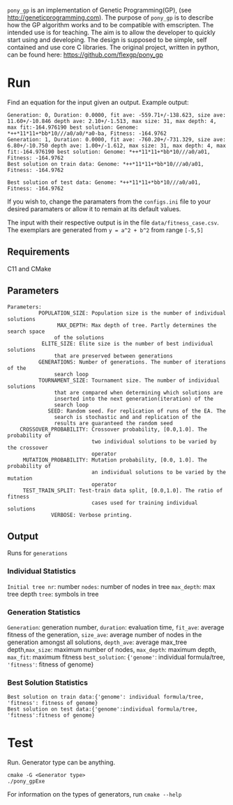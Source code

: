 
`pony_gp` is an implementation of Genetic Programming(GP), 
(see <http://geneticprogramming.com>). The purpose of `pony_gp` is to describe how 
the GP algorithm works and to be compatible with emscripten. The intended use is for 
teaching. The aim is to allow the developer to quickly start using and developing. 
The design is supposed to be simple, self contained and use core C libraries. The original
project, written in python, can be found here: https://github.com/flexgp/pony_gp

# Run

Find an equation for the input given an output.
Example output:
```
Generation: 0, Duration: 0.0000, fit ave: -559.71+/-138.623, size ave: 11.60+/-10.846 depth ave: 2.10+/-1.513, max size: 31, max depth: 4, max fit:-164.976190 best solution: Genome: *++*11*11+*bb*10///a0/a0/*a0-ba, Fitness: -164.9762
Generation: 1, Duration: 0.0000, fit ave: -760.20+/-731.329, size ave: 6.80+/-10.750 depth ave: 1.00+/-1.612, max size: 31, max depth: 4, max fit:-164.976190 best solution: Genome: *++*11*11+*bb*10///a0/a01, Fitness: -164.9762
Best solution on train data: Genome: *++*11*11+*bb*10///a0/a01, Fitness: -164.9762

Best solution of test data: Genome: *++*11*11+*bb*10///a0/a01, Fitness: -164.9762
```

If you wish to,
change the paramaters from the `configs.ini` file to your desired
paramaters or allow it to remain at its default values.

The input with their respective output is in the file `data/fitness_case.csv`. The
exemplars are generated from `y = a^2 + b^2` from range `[-5,5]`


## Requirements

C11 and CMake


## Parameters
```
Parameters:
          POPULATION_SIZE: Population size is the number of individual solutions
                MAX_DEPTH: Max depth of tree. Partly determines the search space
			   of the solutions
	       ELITE_SIZE: Elite size is the number of best individual solutions
			   that are preserved between generations
	      GENERATIONS: Number of generations. The number of iterations of the
			   search loop
          TOURNAMENT_SIZE: Tournament size. The number of individual solutions
			   that are compared when determining which solutions are
			   inserted into the next generation(iteration) of the
			   search loop
		     SEED: Random seed. For replication of runs of the EA. The
			   search is stochastic and and replication of the
			   results are guaranteed the random seed
    CROSSOVER_PROBABILITY: Crossover probability, [0.0,1.0]. The probability of
                           two individual solutions to be varied by the crossover
                           operator
     MUTATION_PROBABILITY: Mutation probability, [0.0, 1.0]. The probability of
                           an individual solutions to be varied by the mutation
                           operator
	 TEST_TRAIN_SPLIT: Test-train data split, [0.0,1.0]. The ratio of fitness
                           cases used for training individual solutions
	          VERBOSE: Verbose printing.
```

## Output
Runs for `generations`

### Individual Statistics

`Initial tree nr`: number `nodes`: number of nodes in tree `max_depth`: max tree depth `tree`: symbols in tree

### Generation Statistics
`Generation`: generation number, `duration`: evaluation time, `fit_ave`: average fitness of the generation, `size_ave`: average number of nodes in the generation amongst all solutions, `depth_ave`: average max_tree depth,`max_size`: maximum number of nodes, `max_depth`: maximum depth, `max_fit`: maximum fitness `best_solution`: {`'genome'`: individual formula/tree, `'fitness'`: fitness of genome}


### Best Solution Statistics
```
Best solution on train data:{'genome': individual formula/tree, 'fitness': fitness of genome}
Best solution on test data:{'genome':individual formula/tree, 'fitness':fitness of genome}
```

# Test
Run. Generator type can be anything.
```
cmake -G <Generator type> 
./pony_gpExe
```
For information on the types of generators, run `cmake --help`

